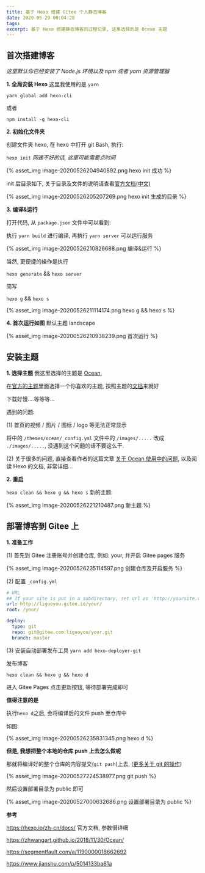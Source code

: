 ```yaml
---
title: 基于 Hexo 搭建 Gitee 个人静态博客
date: 2020-05-29 00:04:28
tags:
excerpt: 基于 Hexo 搭建静态博客的过程记录, 这里选择的是 Ocean 主题
---
```


## 首次搭建博客

_这里默认你已经安装了 Node.js 环境以及 npm 或者 yarn 资源管理器_

**1. 全局安装 Hexo** 这里我使用的是 `yarn`

`yarn global add hexo-cli`

或者

`npm install -g hexo-cli`

**2. 初始化文件夹**

创建文件夹 hexo, 在 hexo 中打开 git Bash, 执行:

`hexo init` _网速不好的话, 这里可能需要点时间_

{% asset_img image-20200526204940892.png hexo init 成功 %}

init 后目录如下, 关于目录及文件的说明请查看[官方文档(中文)](https://hexo.io/zh-cn/docs/)

{% asset_img image-20200526205207269.png hexo init 生成的目录 %}

**3. 编译&运行**

打开代码, 从 `package.json` 文件中可以看到:

执行 `yarn build` 进行编译, 再执行 `yarn server` 可以运行服务

{% asset_img image-20200526210826688.png 编译&运行 %}

当然, 更便捷的操作是执行

`hexo generate` && `hexo server`

简写

`hexo g` && `hexo s`

{% asset_img image-20200526211114174.png hexo g && hexo s %}

**4. 首次运行如图** 默认主题 landscape

{% asset_img image-20200526210938239.png 首次运行 %}

## 安装主题

**1. 选择主题** 我这里选择的主题是 [Ocean](https://zhwangart.github.io/),

在[官方的主题](https://hexo.io/themes/)里面选择一个你喜欢的主题, 按照主题的[文档](https://zhwangart.github.io/2018/11/30/Ocean/)来就好

下载好慢....等等等...

遇到的问题:

(1) 首页的视频 / 图片 / 图标 / logo 等无法正常显示

将中的 `/themes/ocean/_config.yml` 文件中的 `/images/.....` 改成 `./images/.....`, 没遇到这个问题的话不要这么干.

(2) 关于很多的问题, 直接查看作者的这篇文章 [关于 Ocean 使用中的问题](https://zhwangart.github.io/2019/07/02/Ocean-Issues/), 以及阅读 Hexo 的文档, 非常详细...

**2. 重启**

`hexo clean && hexo g && hexo s` 新的主题:

{% asset_img image-20200526221210487.png 新主题 %}

## 部署博客到 Gitee 上

**1. 准备工作**

(1) 首先到 Gitee 注册账号并创建仓库, 例如: your, 并开启 Gitee pages 服务

{% asset_img image-20200526235114597.png 创建仓库及开启服务 %}

(2) 配置 `_config.yml`

```yml
# URL
## If your site is put in a subdirectory, set url as 'http://yoursite.com/child' and root as '/child/'
url: http://liguoyou.gitee.io/your/
root: /your/
```

```yml
deploy:
  type: git
  repo: git@gitee.com:liguoyou/your.git
  branch: master
```

(3) 安装自动部署发布工具
`yarn add hexo-deployer-git`

发布博客

`hexo clean && hexo g && hexo d`

进入 Gitee Pages 点击更新按钮, 等待部署完成即可

**值得注意的是**

执行`hexo d`之后, 会将编译后的文件 push 至仓库中

如图:

{% asset_img image-20200526235831345.png hexo d %}

**但是, 我想把整个本地的仓库 push 上去怎么做呢**

那就将编译好的整个仓库的内容提交(`git push`)上去, ([更多关于 git 的操作]())

{% asset_img image-20200527224538977.png git push %}

然后设置部署目录为 public 即可

{% asset_img image-20200527000632686.png 设置部署目录为 public %}

**参考**

https://hexo.io/zh-cn/docs/ 官方文档, 参数很详细

https://zhwangart.github.io/2018/11/30/Ocean/

https://segmentfault.com/a/1190000018662692

https://www.jianshu.com/p/5014133ba61a
